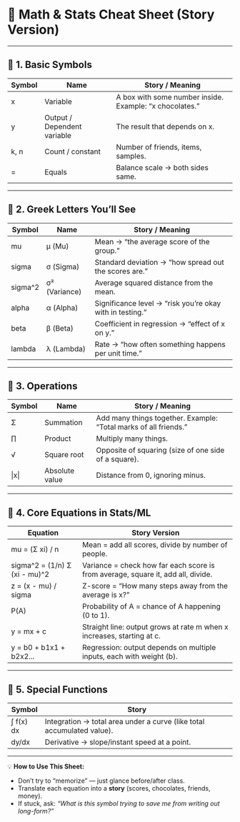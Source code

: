 # 📑 Math & Stats Cheat Sheet (Story Version)

---

## 🔹 1. Basic Symbols
| Symbol | Name | Story / Meaning |
|--------|------|-----------------|
| x | Variable | A box with some number inside. Example: “x chocolates.” |
| y | Output / Dependent variable | The result that depends on x. |
| k, n | Count / constant | Number of friends, items, samples. |
| = | Equals | Balance scale → both sides same. |

---

## 🔹 2. Greek Letters You’ll See
| Symbol | Name | Story / Meaning |
|--------|------|-----------------|
| mu | μ (Mu) | Mean → “the average score of the group.” |
| sigma | σ (Sigma) | Standard deviation → “how spread out the scores are.” |
| sigma^2 | σ² (Variance) | Average squared distance from the mean. |
| alpha | α (Alpha) | Significance level → “risk you’re okay with in testing.” |
| beta | β (Beta) | Coefficient in regression → “effect of x on y.” |
| lambda | λ (Lambda) | Rate → “how often something happens per unit time.” |

---

## 🔹 3. Operations
| Symbol | Name | Story / Meaning |
|--------|------|-----------------|
| Σ | Summation | Add many things together. Example: “Total marks of all friends.” |
| ∏ | Product | Multiply many things. |
| √ | Square root | Opposite of squaring (size of one side of a square). |
| \|x\| | Absolute value | Distance from 0, ignoring minus. |

---

## 🔹 4. Core Equations in Stats/ML
| Equation | Story Version |
|----------|---------------|
| mu = (Σ xi) / n | Mean = add all scores, divide by number of people. |
| sigma^2 = (1/n) Σ (xi - mu)^2 | Variance = check how far each score is from average, square it, add all, divide. |
| z = (x - mu) / sigma | Z-score = “How many steps away from the average is x?” |
| P(A) | Probability of A = chance of A happening (0 to 1). |
| y = mx + c | Straight line: output grows at rate m when x increases, starting at c. |
| y = b0 + b1x1 + b2x2... | Regression: output depends on multiple inputs, each with weight (b). |

---

## 🔹 5. Special Functions
| Symbol | Story |
|--------|-------|
| ∫ f(x) dx | Integration → total area under a curve (like total accumulated value). |
| dy/dx | Derivative → slope/instant speed at a point. |

---

💡 **How to Use This Sheet:**
- Don’t try to “memorize” — just glance before/after class.  
- Translate each equation into a **story** (scores, chocolates, friends, money).  
- If stuck, ask: *“What is this symbol trying to save me from writing out long-form?”*  
